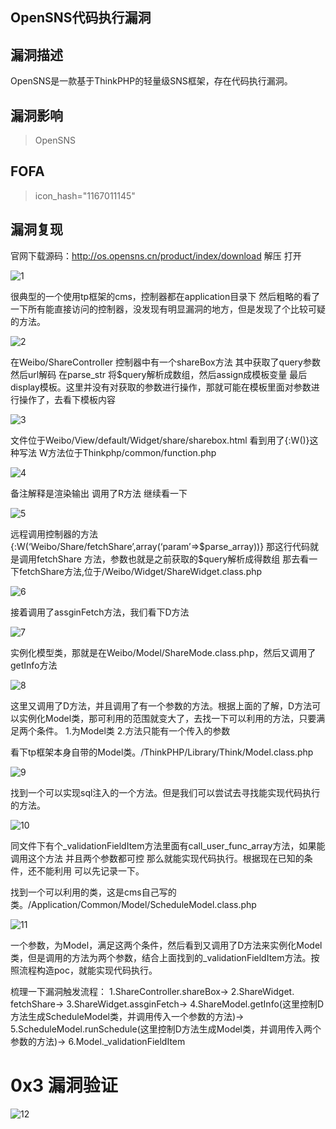 ## OpenSNS代码执行漏洞

## 漏洞描述

OpenSNS是一款基于ThinkPHP的轻量级SNS框架，存在代码执行漏洞。

## 漏洞影响

> OpenSNS

## FOFA

> icon_hash="1167011145"

## 漏洞复现

官网下载源码：http://os.opensns.cn/product/index/download
解压 打开

![1](resource/OpenSNS代码执行漏洞/1.png)

很典型的一个使用tp框架的cms，控制器都在application目录下
然后粗略的看了一下所有能直接访问的控制器，没发现有明显漏洞的地方，但是发现了个比较可疑的方法。

![2](resource/OpenSNS代码执行漏洞/2.png)

在Weibo/ShareController 控制器中有一个shareBox方法 其中获取了query参数 然后url解码 在parse_str 将$query解析成数组，然后assign成模板变量 最后display模板。这里并没有对获取的参数进行操作，那就可能在模板里面对参数进行操作了，去看下模板内容

![3](resource/OpenSNS代码执行漏洞/3.png)

文件位于Weibo/View/default/Widget/share/sharebox.html
看到用了{:W()}这种写法
W方法位于Thinkphp/common/function.php

![4](resource/OpenSNS代码执行漏洞/4.png)

备注解释是渲染输出 调用了R方法 继续看一下

![5](resource/OpenSNS代码执行漏洞/5.png)

远程调用控制器的方法
{:W(‘Weibo/Share/fetchShare’,array(‘param’=>$parse_array))}
那这行代码就是调用fetchShare 方法，参数也就是之前获取的$query解析成得数组
那去看一下fetchShare方法,位于/Weibo/Widget/ShareWidget.class.php

![6](resource/OpenSNS代码执行漏洞/6.png)

接着调用了assginFetch方法，我们看下D方法

![7](resource/OpenSNS代码执行漏洞/7.png)

实例化模型类，那就是在Weibo/Model/ShareMode.class.php，然后又调用了getInfo方法

![8](resource/OpenSNS代码执行漏洞/8.png)

这里又调用了D方法，并且调用了有一个参数的方法。根据上面的了解，D方法可以实例化Model类，那可利用的范围就变大了，去找一下可以利用的方法，只要满足两个条件。
1.为Model类
2.方法只能有一个传入的参数

看下tp框架本身自带的Model类。/ThinkPHP/Library/Think/Model.class.php

![9](resource/OpenSNS代码执行漏洞/9.png)

找到一个可以实现sql注入的一个方法。但是我们可以尝试去寻找能实现代码执行的方法。

![10](resource/OpenSNS代码执行漏洞/10.png)

同文件下有个_validationFieldItem方法里面有call_user_func_array方法，如果能调用这个方法 并且两个参数都可控 那么就能实现代码执行。根据现在已知的条件，还不能利用 可以先记录一下。

找到一个可以利用的类，这是cms自己写的类。/Application/Common/Model/ScheduleModel.class.php

![11](resource/OpenSNS代码执行漏洞/11.png)

一个参数，为Model，满足这两个条件，然后看到又调用了D方法来实例化Model类，但是调用的方法为两个参数，结合上面找到的_validationFieldItem方法。按照流程构造poc，就能实现代码执行。

梳理一下漏洞触发流程：
1.ShareController.shareBox->
2.ShareWidget. fetchShare->
3.ShareWidget.assginFetch->
4.ShareModel.getInfo(这里控制D方法生成ScheduleModel类，并调用传入一个参数的方法)->
5.ScheduleModel.runSchedule(这里控制D方法生成Model类，并调用传入两个参数的方法)->
6.Model._validationFieldItem

# **0x3 漏洞验证**

![12](resource/OpenSNS代码执行漏洞/12.png)